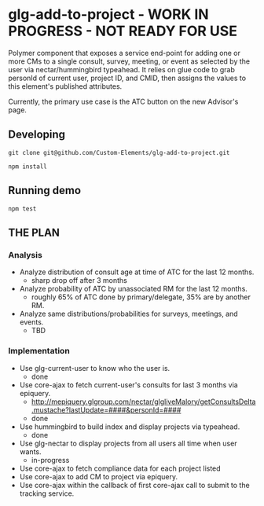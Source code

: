 # glg-add-to-project - **WORK IN PROGRESS - NOT READY FOR USE**

Polymer component that exposes a service end-point for adding one or more CMs to
a single consult, survey, meeting, or event as selected by the user via nectar/hummingbird typeahead.
It relies on glue code to grab personId of current user, project ID, and
CMID, then assigns the values to this element's published attributes.

Currently, the primary use case is the ATC button on the new Advisor's page.

## Developing

`git clone git@github.com/Custom-Elements/glg-add-to-project.git`

`npm install`

## Running demo

`npm test`

## THE PLAN

### Analysis
* Analyze distribution of consult age at time of ATC for the last 12 months.
  * sharp drop off after 3 months
* Analyze probability of ATC by unassociated RM for the last 12 months.
  * roughly 65% of ATC done by primary/delegate, 35% are by another RM.
* Analyze same distributions/probabilities for surveys, meetings, and events.
  * TBD

### Implementation
* Use glg-current-user to know who the user is.
  * done
* Use core-ajax to fetch current-user's consults for last 3 months via epiquery.
  * http://mepiquery.glgroup.com/nectar/glgliveMalory/getConsultsDelta.mustache?lastUpdate=####&personId=####
  * done
* Use hummingbird to build index and display projects via typeahead.
  * done
* Use glg-nectar to display projects from all users all time when user wants.
  * in-progress
* Use core-ajax to fetch compliance data for each project listed
* Use core-ajax to add CM to project via epiquery.
* Use core-ajax within the callback of first core-ajax call to submit to the tracking service.

